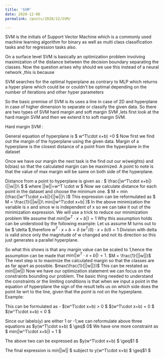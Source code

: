 ```yaml
---
title: 'SVM'
date: 2020-12-06
permalink: /posts/2020/12/SVM/

---
```

 
SVM is the initials of Support Vector Machine which is a commonly  used  machine learning algorithm for binary as well as multi class classification tasks and for regression tasks also.

On a surface level SVM  is basically an optimization problem involving maximization of the distance between  the decision boundary separating  the classes.
Now the question arises why should we use this instead of a neural network ,this is because 

SVM searches for the optimal hyperplane as contrary to MLP which returns a hyper plane which could be or couldn’t be optimal  depending on the number of iterations and other hyper parameters

So the basic premise of SVM is its uses a line in case of 2D and hyperplane in case of higher dimension to separate or classify the given data.
So there are two types of SVM hard margin and soft margin SVM ,lets first look at the hard margin SVM and then we extend it to soft margin SVM.

Hard margin SVM :

General equation of hyperplane is $ w^T\cdot x+b) =0 $
Now first we find out the margin of the hyperplane using the given data. Margin of a hyperplane is the closest distance of a point from the hyperplane in the dataset

Once we have our margin the next task is the find out our w(weights) and b(bias) so that the calculated margin can be maximized. A point to note is that the value of max margin will be same on both side of the hyperplane.

Distance from a point to hyperplane is given as :
$ \frac{|w^T\cdot x+b|}{||w||}\ $
$ where ||w||=w^T \cdot w $
Now we calculate distance for each point  in the dataset and choose the minimum one.
$ M = min (\frac{|w^T\cdot x+b|}{||w||}\ )$
This expression can be reformulated as
$ M = \frac{1}{||w||}\ min(|w^T\cdot x+b| )$
In the above minimization the variable is x and
since w is independent of x so we can take it out of the minimization expression.
We will use a trick to reduce our minimization problem
We assume that $min(|w^T\cdot x+b|)=1$
Why this assumption holds can be understood by the following example:
Let us assume M turns out to be $ \delta $,therefore $w^T\cdot x+b=\delta$ 
$(w^T/\delta)\cdot x+b/\delta=1$
Division with delta is valid since only the magnitude of w changed and not its direction so this just generates a parallel hyperplane.

So what this shows is that any margin value can be scaled to 1,hence the assumption can be made that
$min(|w^T\cdot x+b|)=1$.
$M = \frac{1}{||w||}$
The next step is to maximize the calculated margin so that the classes are as far apart as possible.
$max(\frac{1}{||w||})$
This can be restated as
$min(||w||)$
Now we have our optimization statement we can focus on the constraints bounding our problem.
The basic thing needed to understand the constraints or the limiting conditions is that when we input a point in the equation of hyperplane the sign of the result tells us on which side does the point lie wrt to the line, given that the point is not on the hyperplane.
Example: 

This can be formulated as -
$(w^T\cdot x+b) > 0   $
$(w^T\cdot x+b) = 0    $
$(w^T\cdot x+b) < 0    $

Since our labels(y) are either 1 or -1,we can reformulate above three equations as $y(w^T\cdot x+b) $ \geq$ 0$
We have one more constraint as $ min(|w^T\cdot x+b|) = 1 $

The above two can be expressed as $y(w^T\cdot x+b) $ \geq$1 $

The final expression is 
$min||w||$
$ subject to y(w^T\cdot x+b) $ \geq$1 $





